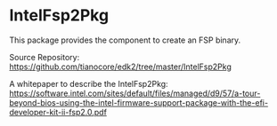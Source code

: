 # IntelFsp2Pkg

This package provides the component to create an FSP binary.

Source Repository: https://github.com/tianocore/edk2/tree/master/IntelFsp2Pkg

A whitepaper to describe the IntelFsp2Pkg: https://software.intel.com/sites/default/files/managed/d9/57/a-tour-beyond-bios-using-the-intel-firmware-support-package-with-the-efi-developer-kit-ii-fsp2.0.pdf